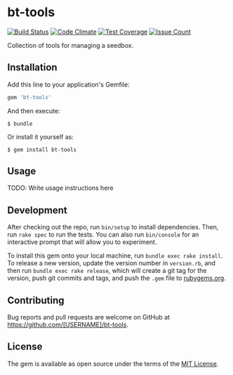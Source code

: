 # bt-tools

[![Build Status](https://travis-ci.org/andrewpage/bt-tools.svg?branch=master)](https://travis-ci.org/andrewpage/bt-tools) 
[![Code Climate](https://codeclimate.com/github/andrewpage/bt-tools/badges/gpa.svg)](https://codeclimate.com/github/andrewpage/bt-tools)
[![Test Coverage](https://codeclimate.com/github/andrewpage/bt-tools/badges/coverage.svg)](https://codeclimate.com/github/andrewpage/bt-tools/coverage)
[![Issue Count](https://codeclimate.com/github/andrewpage/bt-tools/badges/issue_count.svg)](https://codeclimate.com/github/andrewpage/bt-tools)

Collection of tools for managing a seedbox.

## Installation

Add this line to your application's Gemfile:

```ruby
gem 'bt-tools'
```

And then execute:

    $ bundle

Or install it yourself as:

    $ gem install bt-tools

## Usage

TODO: Write usage instructions here

## Development

After checking out the repo, run `bin/setup` to install dependencies. Then, run `rake spec` to run the tests. You can also run `bin/console` for an interactive prompt that will allow you to experiment.

To install this gem onto your local machine, run `bundle exec rake install`. To release a new version, update the version number in `version.rb`, and then run `bundle exec rake release`, which will create a git tag for the version, push git commits and tags, and push the `.gem` file to [rubygems.org](https://rubygems.org).

## Contributing

Bug reports and pull requests are welcome on GitHub at https://github.com/[USERNAME]/bt-tools.


## License

The gem is available as open source under the terms of the [MIT License](http://opensource.org/licenses/MIT).
